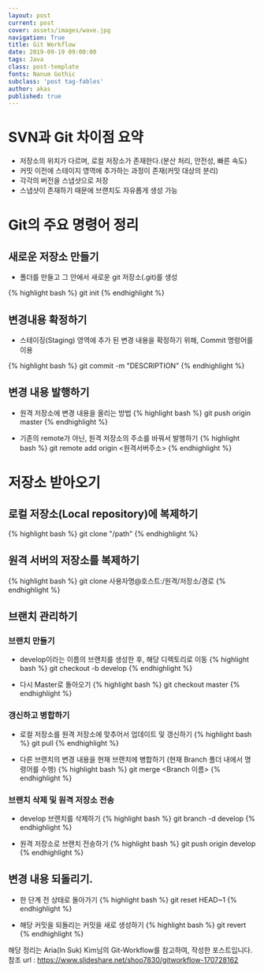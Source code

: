 ```yaml
---
layout: post
current: post
cover: assets/images/wave.jpg
navigation: True
title: Git Workflow
date: 2019-09-19 09:00:00
tags: Java
class: post-template
fonts: Nanum Gothic
subclass: 'post tag-fables'
author: akas
published: true
---
```

# SVN과 Git 차이점 요약
- 저장소의 위치가 다르며, 로컬 저장소가 존재한다.(분산 처리, 안전성, 빠른 속도)
- 커밋 이전에 스테이지 영역에 추가하는 과정이 존재(커밋 대상의 분리)
- 각각의 버전을 스냅샷으로 저장
- 스냅샷이 존재하기 때문에 브랜치도 자유롭게 생성 가능

# Git의 주요 명령어 정리

## 새로운 저장소 만들기
- 폴더를 만들고 그 안에서 새로운 git 저장소(.git)를 생성

{% highlight bash %}
git init
{% endhighlight %}

## 변경내용 확정하기
- 스테이징(Staging) 영역에 추가 된 변경 내용을 확정하기 위해, Commit 명령어를 이용

{% highlight bash %}
git commit -m "DESCRIPTION"
{% endhighlight %}

## 변경 내용 발행하기
- 원격 저장소에 변경 내용을 올리는 방법
{% highlight bash %}
git push origin master
{% endhighlight %}

- 기존의 remote가 아닌, 원격 저장소의 주소를 바꿔서 발행하기
{% highlight bash %}
git remote add origin <원격서버주소>
{% endhighlight %}


# 저장소 받아오기
## 로컬 저장소(Local repository)에 복제하기
{% highlight bash %}
git clone "/path"
{% endhighlight %}
## 원격 서버의 저장소를 복제하기
{% highlight bash %}
git clone 사용자명@호스트:/원격/저장소/경로
{% endhighlight %}

## 브랜치 관리하기

### 브랜치 만들기

- develop이라는 이름의 브랜치를 생성한 후, 해당 디렉토리로 이동
{% highlight bash %}
git checkout -b develop
{% endhighlight %}

- 다시 Master로 돌아오기
{% highlight bash %}
git checkout master
{% endhighlight %}

### 갱신하고 병합하기
- 로컬 저장소를 원격 저장소에 맞추어서 업데이트 및 갱신하기
{% highlight bash %}
git pull
{% endhighlight %}

- 다른 브랜치의 변경 내용을 현재 브랜치에 병합하기 (현재 Branch 폴더 내에서 명령어를 수행)
{% highlight bash %}
git merge <Branch 이름>
{% endhighlight %}

### 브랜치 삭제 및 원격 저장소 전송
- develop 브랜치를 삭제하기
{% highlight bash %}
git branch -d develop
{% endhighlight %}

- 원격 저장소로 브랜치 전송하기
{% highlight bash %}
git push origin develop
{% endhighlight %}

## 변경 내용 되돌리기.

- 한 단계 전 상태로 돌아가기
{% highlight bash %}
git reset HEAD~1
{% endhighlight %}

- 해당 커밋을 되돌리는 커밋을 새로 생성하기
{% highlight bash %}
git revert
{% endhighlight %}

해당 정리는 Aria(In Suk) Kim님의 Git-Workflow를 참고하여, 작성한 포스트입니다.
참조 url : https://www.slideshare.net/shoo7830/gitworkflow-170728162
